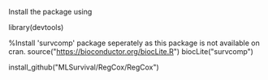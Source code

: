 Install the package using

library(devtools)

%Install 'survcomp' package seperately as this package is not available on cran.
source("https://bioconductor.org/biocLite.R")
biocLite("survcomp")

install_github("MLSurvival/RegCox/RegCox")
